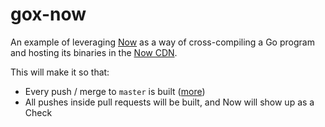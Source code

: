 # gox-now

An example of leveraging [Now](https://zeit.co/github) as a way of cross-compiling a Go program
and hosting its binaries in the [Now CDN](https://zeit.co/cdn).

This will make it so that:

- Every push / merge to `master` is built ([more](https://zeit.co/blog/every-push-now))
- All pushes inside pull requests will be built, and Now will show up as a Check
